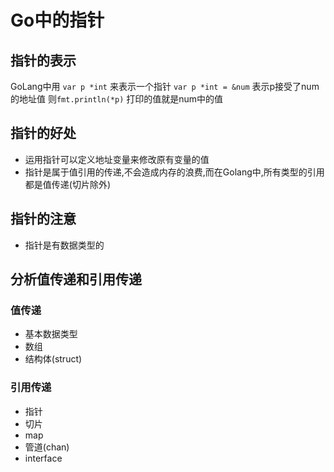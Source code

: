# Go中的指针
## 指针的表示
GoLang中用 `var p *int` 来表示一个指针
`var p *int = &num` 表示p接受了num的地址值
则`fmt.println(*p)` 打印的值就是num中的值

## 指针的好处
* 运用指针可以定义地址变量来修改原有变量的值
* 指针是属于值引用的传递,不会造成内存的浪费,而在Golang中,所有类型的引用都是值传递(切片除外)

## 指针的注意
* 指针是有数据类型的

## 分析值传递和引用传递
### 值传递
* 基本数据类型
* 数组
* 结构体(struct)

### 引用传递
* 指针
* 切片
* map
* 管道(chan)
* interface
